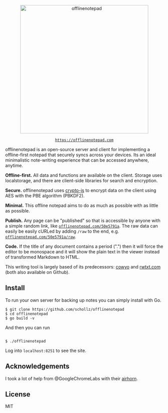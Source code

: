 
<p align="center">
<img
    src="https://user-images.githubusercontent.com/6550035/58387410-d2e33780-7fc2-11e9-8823-ce290b1cce7a.png"
    width="408px" border="0" alt="offlinenotepad">
</p>

<p align="center"><code><a href="https://offlinenotepad.com">https://offlinenotepad.com</a></code></p>

offlinenotepad is an open-source server and client for implementing a offline-first notepad that securely syncs across your devices. Its an ideal minimalistic note-writing experience that can be accessed anywhere, anytime. 

**Offline-first.** All data and functions are available on the client. Storage uses localstorage, and there are client-side libraries for search and encryption.

**Secure.** offlinenotepad uses [crypto-js](https://github.com/brix/crypto-js) to encrypt data on the client using AES with the PBE algorithm (PBKDF2).

**Minimal.** This offline notepad aims to do as much as possible with as little as possible.

**Publish.** Any page can be "published" so that is accessible by anyone with a simple random link, like [`offlinenotepad.com/50e5791a`](https://offlinenotepad.com/50e5791a). The raw data can easily be easily cURLed by adding `/raw` to the end, e.g. [`offlinenotepad.com/50e5791a/raw`](https://offlinenotepad.com/50e5791a/raw).

**Code.** If the title of any document contains a period (".") then it will force the editor to be monospace and it will show the plain text in the viewer instead of transformed Markdown to HTML.

This writing tool is largely based of its predecessors: [cowyo](https://cowyo.com) and [rwtxt.com](https://rwtxt.com) (both also available on Github).

## Install

To run your own server for backing up notes you can simply install with Go.

```
$ git clone https://github.com/schollz/offlinenotepad
$ cd offlinenotepad
$ go build -v
```

And then you can run

```

$ ./offlinenotepad
```

Log into `localhost:8251` to see the site.

## Acknowledgements

I took a lot of help from @GoogleChromeLabs with their [airhorn](https://github.com/GoogleChromeLabs/airhorn).

## License

MIT
